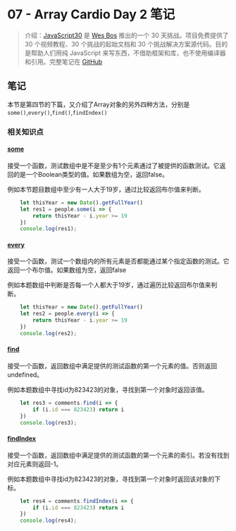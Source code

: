 # 07 - Array Cardio Day 2 笔记

> 介绍：[JavaScript30](https://javascript30.com) 是 [Wes Bos](https://github.com/wesbos) 推出的一个 30 天挑战。项目免费提供了 30 个视频教程、30 个挑战的起始文档和 30 个挑战解决方案源代码。目的是帮助人们用纯 JavaScript 来写东西，不借助框架和库，也不使用编译器和引用。完整笔记在 [GitHub](https://github.com/jeffierw/JavaScript30)

## 笔记

本节是第四节的下篇，又介绍了Array对象的另外四种方法，分别是`some()`,`every()`,`find()`,`findIndex()`

### 相关知识点

#### [some](https://developer.mozilla.org/zh-CN/docs/Web/JavaScript/Reference/Global_Objects/Array/some)

接受一个函数，测试数组中是不是至少有1个元素通过了被提供的函数测试。它返回的是一个Boolean类型的值。如果数组为空，返回false。

例如本节题目数组中至少有一人大于19岁，通过比较返回布尔值来判断。

```js
    let thisYear = new Date().getFullYear()
    let res1 = people.some(i => {
        return thisYear - i.year >= 19
    })
    console.log(res1);
```

#### [every](https://developer.mozilla.org/zh-CN/docs/Web/JavaScript/Reference/Global_Objects/Array/every)

接受一个函数，测试一个数组内的所有元素是否都能通过某个指定函数的测试。它返回一个布尔值。如果数组为空，返回false

例如本题数组中判断是否每一个人都大于19岁，通过遍历比较返回布尔值来判断。

```js
    let thisYear = new Date().getFullYear()
    let res2 = people.every(i => {
        return thisYear - i.year >= 19
    })
    console.log(res2);
```

#### [find](https://developer.mozilla.org/zh-CN/docs/Web/JavaScript/Reference/Global_Objects/Array/find)

接受一个函数，返回数组中满足提供的测试函数的第一个元素的值。否则返回 undefined。

例如本题数组中寻找id为823423的对象，寻找到第一个对象时返回该值。

```js
    let res3 = comments.find(i => {
        if (i.id === 823423) return i
    })
    console.log(res3);
```

#### [findIndex](https://developer.mozilla.org/zh-CN/docs/Web/JavaScript/Reference/Global_Objects/Array/findIndex)

接受一个函数，返回数组中满足提供的测试函数的第一个元素的索引。若没有找到对应元素则返回-1。

例如本题数组中寻找id为823423的对象，寻找到第一个对象时返回该对象的下标。

```js
    let res4 = comments.findIndex(i => {
        if (i.id === 823423) return i
    })
    console.log(res4);
```






